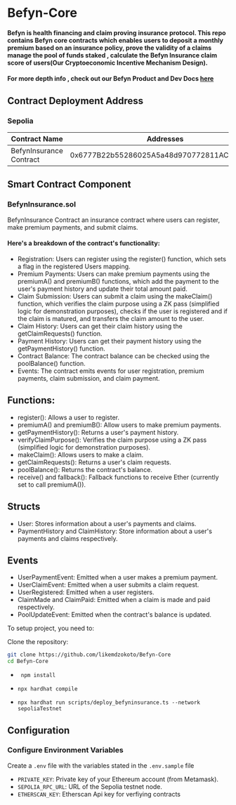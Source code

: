 # Befyn-Core

#### Befyn is health financing and claim  proving insurance protocol. This repo contains Befyn core contracts which enables users to deposit a monthly premium based on an insurance policy, prove the validity of a claims manage the pool of funds staked , calculate the Befyn Insurance claim score of users(Our Cryptoeconomic Incentive Mechanism Design).  
#### For more  depth info , check out our Befyn Product and Dev Docs  [here](https://github.com/likemdzokoto/Befyn-Docs)








## Contract  Deployment Address

### Sepolia 

| Contract Name            | Addresses                                  |
| ------------------------ | ------------------------------------------ |
| BefynInsurance Contract  | 0x6777B22b55286025A5a48d970772811AC3bAD1a3 |




## Smart Contract Component

### BefynInsurance.sol
BefynInsurance Contract an  insurance contract where users can register, make premium payments, and submit claims. 

#### Here's a breakdown of the contract's functionality:

- Registration: Users can register using the register() function, which sets a flag in the registered Users mapping.
- Premium Payments: Users can make premium payments using the premiumA() and premiumB() functions, which add the payment to the user's payment history and update their total amount paid.
- Claim Submission: Users can submit a claim using the makeClaim() function, which verifies the claim purpose using a ZK pass (simplified logic for demonstration purposes), checks if the user is registered and if the claim is matured, and transfers the claim amount to the user.
- Claim History: Users can get their claim history using the getClaimRequests() function.
- Payment History: Users can get their payment history using the getPaymentHistory() function.
- Contract Balance: The contract balance can be checked using the poolBalance() function.
- Events: The contract emits events for user registration, premium payments, claim submission, and claim payment.



## Functions:

- register(): Allows a user to register.
- premiumA() and premiumB(): Allow users to make premium payments.
- getPaymentHistory(): Returns a user's payment history.
- verifyClaimPurpose(): Verifies the claim purpose using a ZK pass (simplified logic for demonstration purposes).
- makeClaim(): Allows users to make a claim.
- getClaimRequests(): Returns a user's claim requests.
- poolBalance(): Returns the contract's balance.
- receive() and fallback(): Fallback functions to receive Ether (currently set to call premiumA()).



## Structs

- User: Stores information about a user's payments and claims.
- PaymentHistory and ClaimHistory: Store information about a user's payments and claims respectively.


## Events

- UserPaymentEvent: Emitted when a user makes a premium payment.
- UserClaimEvent: Emitted when a user submits a claim request.
- UserRegistered: Emitted when a user registers.
- ClaimMade and ClaimPaid: Emitted when a claim is made and paid respectively.
- PoolUpdateEvent: Emitted when the contract's balance is updated.






To setup project, you need to:

Clone the repository:

```bash
git clone https://github.com/likemdzokoto/Befyn-Core
cd Befyn-Core
```

- ` npm install`

-  `npx hardhat compile` 

- `npx hardhat run scripts/deploy_befyninsurance.ts --network sepoliaTestnet `

## Configuration

### Configure Environment Variables

Create a `.env` file with the variables stated in the `.env.sample` file

- `PRIVATE_KEY`: Private key of your Ethereum account (from Metamask).
- `SEPOLIA_RPC_URL`: URL of the Sepolia testnet node.
- `ETHERSCAN_KEY`: Etherscan Api key  for verfiying contracts

